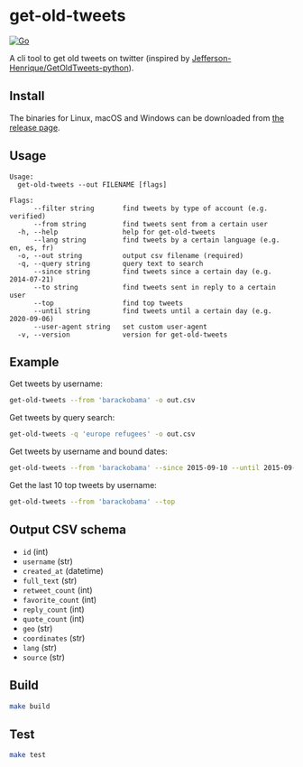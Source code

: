get-old-tweets
==============

[![Go](https://github.com/akiomik/get-old-tweets/actions/workflows/go.yml/badge.svg)](https://github.com/akiomik/get-old-tweets/actions/workflows/go.yml)

A cli tool to get old tweets on twitter (inspired by [Jefferson-Henrique/GetOldTweets-python](https://github.com/Jefferson-Henrique/GetOldTweets-python)).

## Install

The binaries for Linux, macOS and Windows can be downloaded from [the release page](https://github.com/akiomik/get-old-tweets/releases/latest).

## Usage

```
Usage:
  get-old-tweets --out FILENAME [flags]

Flags:
      --filter string       find tweets by type of account (e.g. verified)
      --from string         find tweets sent from a certain user
  -h, --help                help for get-old-tweets
      --lang string         find tweets by a certain language (e.g. en, es, fr)
  -o, --out string          output csv filename (required)
  -q, --query string        query text to search
      --since string        find tweets since a certain day (e.g. 2014-07-21)
      --to string           find tweets sent in reply to a certain user
      --top                 find top tweets
      --until string        find tweets until a certain day (e.g. 2020-09-06)
      --user-agent string   set custom user-agent
  -v, --version             version for get-old-tweets
```

## Example

Get tweets by username:

```sh
get-old-tweets --from 'barackobama' -o out.csv
```

Get tweets by query search:

```sh
get-old-tweets -q 'europe refugees' -o out.csv
```

Get tweets by username and bound dates:

```sh
get-old-tweets --from 'barackobama' --since 2015-09-10 --until 2015-09-12 -o out.csv
```

Get the last 10 top tweets by username:

```sh
get-old-tweets --from 'barackobama' --top
```

## Output CSV schema

- `id` (int)
- `username` (str)
- `created_at` (datetime)
- `full_text` (str)
- `retweet_count` (int)
- `favorite_count` (int)
- `reply_count` (int)
- `quote_count` (int)
- `geo` (str)
- `coordinates` (str)
- `lang` (str)
- `source` (str)

## Build

```sh
make build
```

## Test

```sh
make test
```
